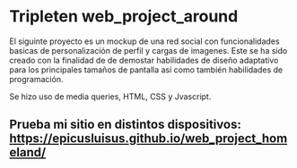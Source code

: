 # Tripleten web_project_around
El siguinte proyecto es un mockup de una red social con funcionalidades basicas de personalización de perfil y cargas de imagenes.
Este se ha sido creado con la finalidad de de demostar habilidades de diseño adaptativo para los principales tamaños de pantalla así como también habilidades de programación.

Se hizo uso de media queries, HTML, CSS y Jvascript. 
## Prueba mi sitio en distintos dispositivos: https://epicusluisus.github.io/web_project_homeland/
